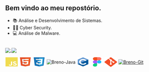 ## Bem vindo ao meu repostório.
- 📚 Análise e Desenvolvimento de Sistemas.
- 🕵️‍♂️ Cyber Security.
- 💻 Análise de Malware.

<a href="https://github.com/anuraghazra/github-readme-stats"><br>
  <img height=180 align="center" src="https://github-readme-stats.vercel.app/api?username=brenoxs99&theme=algolia&icons=true" />
</a>
<a href="https://github.com/brenolx/convoychat">
  <img height=180 align="center" src="https://github-readme-stats.vercel.app/api/top-langs?username=brenolx&layout=compact&langs_count=8&card_width=320&theme=algolia" />
</a>

<div style="display: inline_block">
  <img align="center" alt="Breno-Js" height="30" width="40" src="https://raw.githubusercontent.com/devicons/devicon/master/icons/javascript/javascript-plain.svg" title="JavaScript">
  <img align="center" alt="Breno-HTML" height="30" width="40" src="https://raw.githubusercontent.com/devicons/devicon/master/icons/html5/html5-original.svg" title="HTML5">
  <img align="center" alt="Breno-CSS" height="30" width="40" src="https://raw.githubusercontent.com/devicons/devicon/master/icons/css3/css3-original.svg" title="CSS3">
  <img align="center" alt="Breno-Java" height="35" width="40" src="https://cdn.jsdelivr.net/gh/devicons/devicon@latest/icons/java/java-original.svg" title="Java">
  <img align="center" alt="Breno-C" height="30" width="40" src="https://raw.githubusercontent.com/devicons/devicon/master/icons/c/c-original.svg" title="C">
  <img align="center" alt="Breno-Figma" height="30" width="40" src="https://raw.githubusercontent.com/devicons/devicon/master/icons/figma/figma-original.svg" title="Figma">
  <img align="center" alt="Breno-Git" height="31" width="41" src="https://raw.githubusercontent.com/devicons/devicon/master/icons/git/git-plain.svg" title="Git">
  <a href="https://www.linkedin.com/in/breno-cavalcante-182a5a26b/"> <img align="center" alt="Breno-Git" height="31" width="41" src="https://cdn.jsdelivr.net/gh/devicons/devicon@latest/icons/linkedin/linkedin-original.svg" title="Linkedin"> </a> 
          
</div>

<!--![snake gif](https://github.com/brenoxs99/brenoxs99/blob/output/github-contribution-grid-snake.svg)-->
 
